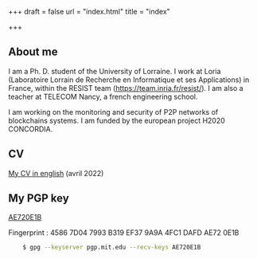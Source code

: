 +++
draft = false
url = "index.html"
title = "index"

+++

## About me

I am a Ph. D. student of the University of Lorraine. I work at Loria (Laboratoire Lorrain de Recherche en Informatique et ses Applications) in France, within the RESIST team (https://team.inria.fr/resist/).
I am also a teacher at TELECOM Nancy, a french engineering school.

I am working on the monitoring and security of P2P networks of blockchains systems. I am funded by the european project H2020 CONCORDIA.

## CV

[My CV in english](/cv/cv_english.pdf) (avril 2022)
## My PGP key

[AE720E1B](https://pgp.mit.edu/pks/lookup?op=get&search=0x4FC1DAFDAE720E1B)

Fingerprint : 4586 7D04 7993 B319 EF37  9A9A 4FC1 DAFD AE72 0E1B
```sh
    $ gpg --keyserver pgp.mit.edu --recv-keys AE720E1B
```
